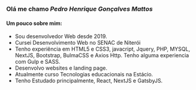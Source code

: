 ### Olá me chamo <i>Pedro Henrique Gonçalves Mattos</i>

#### Um pouco sobre mim:

* Sou desenvolvedor Web desde 2019.
* Cursei Desenvolvimento Web no SENAC de Niterói
* Tenho experiência em HTML5 e CSS3, javacript, Jquery, PHP, MYSQL, NextJS, Bootstrap, BulmaCSS e Axios Http. Tenho alguma experiencia com Gulp e SASS.
* Desenvolvo websites e landing page.
* Atualmente curso Tecnologias educacionais na Estácio.
* Tenho Estudado principalmente, React, NextJS e GatsbyJS.
